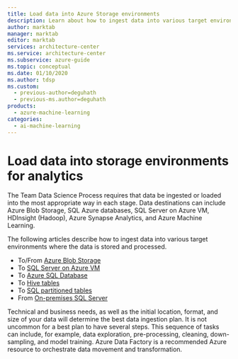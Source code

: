 ```yaml
---
title: Load data into Azure Storage environments
description: Learn about how to ingest data into various target environments where the data is stored and processed.
author: marktab
manager: marktab
editor: marktab
services: architecture-center
ms.service: architecture-center
ms.subservice: azure-guide
ms.topic: conceptual
ms.date: 01/10/2020
ms.author: tdsp
ms.custom:
  - previous-author=deguhath
  - previous-ms.author=deguhath
products:
  - azure-machine-learning
categories:
  - ai-machine-learning
---
```

# Load data into storage environments for analytics

The Team Data Science Process requires that data be ingested or loaded into the most appropriate way in each stage. Data destinations can include Azure Blob Storage, SQL Azure databases, SQL Server on Azure VM, HDInsight (Hadoop), Azure Synapse Analytics, and Azure Machine Learning.

The following articles describe how to ingest data into various target environments where the data is stored and processed.

* To/From [Azure Blob Storage](move-azure-blob.md)
* To [SQL Server on Azure VM](move-sql-server-virtual-machine.md)
* To [Azure SQL Database](move-sql-azure.md)
* To [Hive tables](move-hive-tables.md)
* To [SQL partitioned tables](parallel-load-sql-partitioned-tables.md)
* From [On-premises SQL Server](move-sql-azure-adf.md)

Technical and business needs, as well as the initial location, format, and size of your data will determine the best data ingestion plan. It is not uncommon for a best plan to have several steps. This sequence of tasks can include, for example, data exploration, pre-processing, cleaning, down-sampling, and model training.  Azure Data Factory is a recommended Azure resource to orchestrate data movement and transformation.

